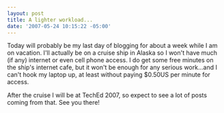 ```yaml
---
layout: post
title: A lighter workload...
date: '2007-05-24 10:15:22 -05:00'
---
```


Today will probably be my last day of blogging for about a week while I am on vacation. I'll actually be on a cruise ship in Alaska so I won't have much (if any) internet or even cell phone access. I do get some free minutes on the ship's internet cafe, but it won't be enough for any serious work...and I can't hook my laptop up, at least without paying $0.50US per minute for access.

After the cruise I will be at TechEd 2007, so expect to see a lot of posts coming from that. See you there!
